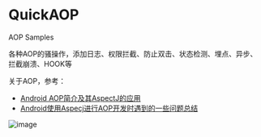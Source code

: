 # QuickAOP
AOP Samples

各种AOP的骚操作，添加日志、权限拦截、防止双击、状态检测、埋点、异步、拦截崩溃、HOOK等

关于AOP，参考：
* [Android AOP简介及其AspectJ的应用](https://blog.csdn.net/ddnosh/article/details/100061136)  
* [Android使用Aspecj进行AOP开发时遇到的一些问题总结](https://blog.csdn.net/ddnosh/article/details/103988614)

![image](https://github.com/ddnosh/githubusercontent/blob/master/image/quickaop.jpg)
